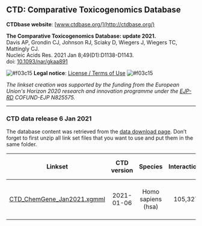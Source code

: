 ## CTD: Comparative Toxicogenomics Database

**CTDbase website**: [www.ctdbase.org/](http://ctdbase.org/)<br/>

**The Comparative Toxicogenomics Database: update 2021.<br/>**
Davis AP, Grondin CJ, Johnson RJ, Sciaky D, Wiegers J, Wiegers TC, Mattingly CJ.<br/>
Nucleic Acids Res. 2021 Jan 8;49(D1):D1138-D1143.<br/>
doi: [10.1093/nar/gkaa891](http://doi.org/10.1093/nar/gkaa891)

![#f03c15](https://via.placeholder.com/15/f03c15/000000?text=+) **Legal notice**: [License / Terms of Use](http://ctdbase.org/about/legal.jsp) ![#f03c15](https://via.placeholder.com/15/f03c15/000000?text=+)

*The linkset creation was supported by the funding from the European Union's Horizon 2020 research and innovation programme under the [EJP-RD](https://www.ejprarediseases.org/) COFUND-EJP N825575.*

---

### CTD data release 6 Jan 2021

The database content was retrieved from the [data download page](http://ctdbase.org/downloads/). Don’t forget to first unzip all link set files that you want to use and put them in the same folder.

| Linkset | CTD version | Species | Interactions | Chemicals | Supported chemical identifiers | Proteins | Supported protein identifiers |
| :---: | :---: | :---: | :---: | :---: | :---: | :---: | :---: |
| [CTD_ChemGene_Jan2021.xgmml](https://ndownloader.figshare.com/files/26231723?private_link=e9263f8de7eea111c72d) | 2021-01-06 | Homo sapiens (hsa) | 105,327 | 9,239 | ChEBI, ChEMBL, Wikidata, CAS | 10,011 | UniProt, NCBI Gene, Ensembl, HGNC |
